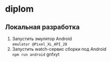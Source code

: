 # diplom

## Локальная разработка
1. Запустить эмулятор Android  
  `emulator @Pixel_XL_API_28`
2. Запустить watch-сервис сборки под Android  
  `npm run android`
gnfxyt
